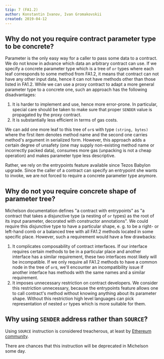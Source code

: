 ```yaml
---
tzip: 7 (FA1.2)
author: Konstantin Ivanov, Ivan Gromakovskii
created: 2019-04-12
---
```


## Why do not you require contract parameter type to be concrete?

Parameter is the only easy way for a caller to pass some data to a contract.
We do not know in advance which data an arbitrary contract can use.
If we specify a concrete parameter type which is a tree of `or` types where each leaf corresponds to some method from FA1.2, it means that contract can not have any other input data, hence it can not have methods other than those listed in FA1.2.
While we can use a proxy contract to adapt a more general parameter type to a concrete one, such an approach has the following disadvantages:
1. It is harder to implement and use, hence more error-prone.
In particular, special care should be taken to make sure that proper `SENDER` value is propagated by the proxy contract.
2. It is substantially less efficient in terms of gas costs.

We can add one more leaf to this tree of `or`s with type `(string, bytes)` where the first item denotes method name and the second one carries method's argument in serialized form.
However, this approach adds a certain degree of unsafety (one may supply non-existing method name or incorrectly packed data), consumes more gas (unpacking is not a cheap operation) and makes parameter type less descriptive.

Rather, we rely on the entrypoints feature available since Tezos Babylon upgrade.
Since the caller of a contract can specify an entrypoint she wants to invoke, we are not forced to require a concrete parameter type anymore.

## Why do not you require concrete shape of parameter tree?

Michelson documentation defines "a contract with entrypoints" as "a contract that takes a disjunctive type (a nesting of `or` types) as the root of its input parameter, decorated with constructor annotations".
We could require this disjunctive type to have a particular shape, e. g. to be a right- or left-hand comb or a balanced tree with all FA1.2 methods located in some specific place.
However, such a requirement would have a few drawbacks:
1. It complicates composability of contract interfaces.
If our interface requires certain methods to be in a particular place and another interface has a similar requirement, these two interfaces most likely will be incompatible.
If we only require all FA1.2 methods to have a common node in the tree of `or`s, we'll encounter an incompatibility issue if another interface has methods with the same names and a similar requirement.
2. It imposes unnecessary restriction on contract developers.
We consider this restriction unnecessary, because the entrypoints feature allows one to call contract's method without knowing anything about its parameter shape.
Without this restriction high level languages can pick representation of nested `or` types which is more suitable for them.

## Why using `SENDER` address rather than `SOURCE`?

Using `SOURCE` instruction is considered treacherous, at least by
[Ethereum community](https://consensys.github.io/smart-contract-best-practices/recommendations/#avoid-using-txorigin).

There are chances that this instruction will be deprecated in Michelson some day.
